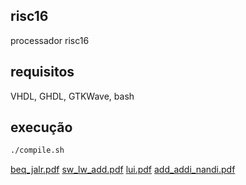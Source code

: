 ## risc16
processador risc16
## requisitos
VHDL, GHDL, GTKWave, bash
## execução
```bash
./compile.sh
```
[beq_jalr.pdf](https://github.com/eduardoadf21/risc16/files/12210718/beq_jalr.pdf)
[sw_lw_add.pdf](https://github.com/eduardoadf21/risc16/files/12210719/sw_lw_add.pdf)
[lui.pdf](https://github.com/eduardoadf21/risc16/files/12210720/lui.pdf)
[add_addi_nandi.pdf](https://github.com/eduardoadf21/risc16/files/12210721/add_addi_nandi.pdf)
